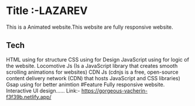 # Title :-LAZAREV
This is a Animated website.This website are fully responsive website.

## Tech
HTML using for structure
CSS using for Design
JavaScript using for logic of the website.
Locomotive Js (Is a JavaScript library that creates smooth scrolling animations for websites)
CDN Js (cdnjs is a free, open-source content delivery network (CDN) that hosts JavaScript and CSS libraries)
Gsap using for better animtion
#Feature
Fully responsive website.
Interactive UI design......
Link:- https://gorgeous-vacherin-f3f39b.netlify.app/
